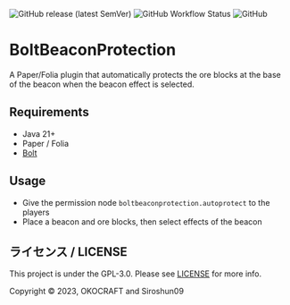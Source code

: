 ![GitHub release (latest SemVer)](https://img.shields.io/github/v/release/okocraft/BoltBeaconProtection)
![GitHub Workflow Status](https://img.shields.io/github/actions/workflow/status/okocraft/BoltBeaconProtection/maven.yml?branch=main)
![GitHub](https://img.shields.io/github/license/okocraft/BoltBeaconProtection)

# BoltBeaconProtection

A Paper/Folia plugin that automatically protects the ore blocks at the base of the beacon when the beacon effect is selected.

## Requirements

- Java 21+
- Paper / Folia
- [Bolt](https://github.com/pop4959/Bolt)

## Usage

- Give the permission node `boltbeaconprotection.autoprotect` to the players
- Place a beacon and ore blocks, then select effects of the beacon 

## ライセンス / LICENSE

This project is under the GPL-3.0. Please see [LICENSE](LICENSE) for more info.

Copyright © 2023, OKOCRAFT and Siroshun09
